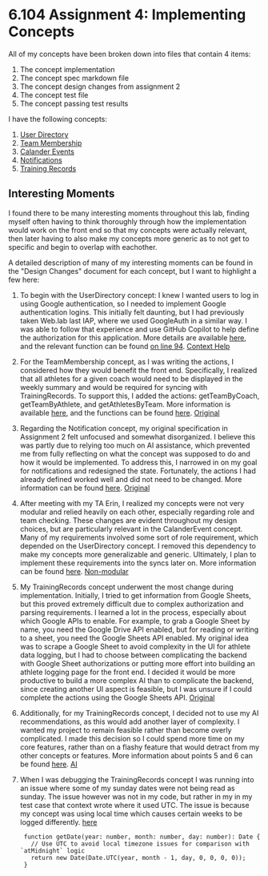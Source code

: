 # 6.104 Assignment 4: Implementing Concepts

All of my concepts have been broken down into files that contain 4 items:
1. The concept implementation
2. The concept spec markdown file 
3. The concept design changes from assignment 2
4. The concept test file
5. The concept passing test results

I have the following concepts:

1. [User Directory](/src/concepts/UserDirectory)
2. [Team Membership](/src/concepts/TeamMembership)
3. [Calander Events](/src/concepts/CalanderEvent)
4. [Notifications](/src/concepts/Notification)
5. [Training Records](/src/concepts/TrainingRecords)

## Interesting Moments

I found there to be many interesting moments throughout this lab, finding myself often having to think thoroughly through how the implementation would work on the front end so that my concepts were actually relevant, then later having to also make my concepts more generic as to not get to specific and begin to overlap with eachother. 


A detailed description of many of my interesting moments can be found in the "Design Changes" document for each concept, but I want to highlight a few here:

1. To begin with the UserDirectory concept: I knew I wanted users to log in using Google authentication, so I needed to implement Google authentication logins. This initially felt daunting, but I had previously taken Web.lab last IAP, where we used GoogleAuth in a similar way. I was able to follow that experience and use GitHub Copilot to help define the authorization for this application. More details are available [here](/src/concepts/UserDirectory/UserDirectoryDesignChanges.md), and the relevant function can be found [on line 94](/src/concepts/UserDirectory/UserDirectoryConcept.ts). [Context Help](context/design/concepts/UserDirectory/testing.md/steps/response.35ee6674.md)

2. For the TeamMembership concept, as I was writing the actions, I considered how they would benefit the front end. Specifically, I realized that all athletes for a given coach would need to be displayed in the weekly summary and would be required for syncing with TrainingRecords. To support this, I added the actions: getTeamByCoach, getTeamByAthlete, and getAthletesByTeam. More information is available [here](/src/concepts/TeamMembership/TeamMembershipDesign.md), and the functions can be found [here](/src/concepts/TeamMembership/TeamMembershipConcept.ts). [Original](context/design/concepts/CalanderEvent/implementation.md/steps/implement.710263f1.md)

3. Regarding the Notification concept, my original specification in Assignment 2 felt unfocused and somewhat disorganized. I believe this was partly due to relying too much on AI assistance, which prevented me from fully reflecting on what the concept was supposed to do and how it would be implemented. To address this, I narrowed in on my goal for notifications and redesigned the state. Fortunately, the actions I had already defined worked well and did not need to be changed. More information can be found [here](/src/concepts/Notification). [Original](context/design/concepts/Notifications/implementation.md/steps/implement.ce3266f9.md)

4. After meeting with my TA Erin, I realized my concepts were not very modular and relied heavily on each other, especially regarding role and team checking. These changes are evident throughout my design choices, but are particularly relevant in the CalanderEvent concept. Many of my requirements involved some sort of role requirement, which depended on the UserDirectory concept. I removed this dependency to make my concepts more generalizable and generic. Ultimately, I plan to implement these requirements into the syncs later on. More information can be found [here](/src/concepts/CalanderEvent). [Non-modular](context/design/concepts/CalanderEvent/implementation.md/steps/implement.710263f1.md)

5. My TrainingRecords concept underwent the most change during implementation. Initially, I tried to get information from Google Sheets, but this proved extremely difficult due to complex authorization and parsing requirements. I learned a lot in the process, especially about which Google APIs to enable. For example, to grab a Google Sheet by name, you need the Google Drive API enabled, but for reading or writing to a sheet, you need the Google Sheets API enabled. My original idea was to scrape a Google Sheet to avoid complexity in the UI for athlete data logging, but I had to choose between complicating the backend with Google Sheet authorizations or putting more effort into building an athlete logging page for the front end. I decided it would be more productive to build a more complex AI than to complicate the backend, since creating another UI aspect is feasible, but I was unsure if I could complete the actions using the Google Sheets API. [Original](context/design/concepts/TrainingRecords/implementation.md/steps/prompt.c3fb45e7.md)

6. Additionally, for my TrainingRecords concept, I decided not to use my AI recommendations, as this would add another layer of complexity. I wanted my project to remain feasible rather than become overly complicated. I made this decision so I could spend more time on my core features, rather than on a flashy feature that would detract from my other concepts or features. More information about points 5 and 6 can be found [here](/src/concepts/TrainingRecords/TrainingRecordsDesignChanges.md). [AI](context/design/concepts/TrainingRecords/implementation.md/steps/response.c5f88efe.md)

7. When I was debugging the TrainingRecords concept I was running into an issue where some of my sunday dates were not being read as sunday. The issue however was not in my code, but rather in my in my test case that context wrote where it used UTC. The issue is because my concept was using local time which causes certain weeks to be logged differently. [here](context/design/concepts/TrainingRecords/operationalprinciple.md/steps/response.286d0b43.md)

        function getDate(year: number, month: number, day: number): Date {
          // Use UTC to avoid local timezone issues for comparison with `atMidnight` logic
          return new Date(Date.UTC(year, month - 1, day, 0, 0, 0, 0));
        }